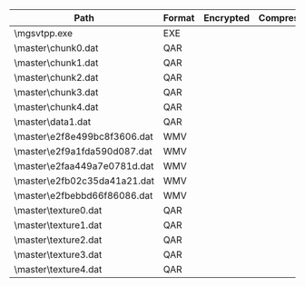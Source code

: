 | Path                                   | Format             | Encrypted | Compressed |
| -------------------------------------- | ------------------ | --------- | ---------- |
| \mgsvtpp.exe                           | EXE                |           |            |
| \master\chunk0.dat                     | QAR                |           |            |
| \master\chunk1.dat                     | QAR                |           |            |
| \master\chunk2.dat                     | QAR                |           |            |
| \master\chunk3.dat                     | QAR                |           |            |
| \master\chunk4.dat                     | QAR                |           |            |
| \master\data1.dat                      | QAR                |           |            |
| \master\e2f8e499bc8f3606.dat           | WMV                |           |            |
| \master\e2f9a1fda590d087.dat           | WMV                |           |            |
| \master\e2faa449a7e0781d.dat           | WMV                |           |            |
| \master\e2fb02c35da41a21.dat           | WMV                |           |            |
| \master\e2fbebbd66f86086.dat           | WMV                |           |            |
| \master\texture0.dat                   | QAR                |           |            |
| \master\texture1.dat                   | QAR                |           |            |
| \master\texture2.dat                   | QAR                |           |            |
| \master\texture3.dat                   | QAR                |           |            |
| \master\texture4.dat                   | QAR                |           |            |